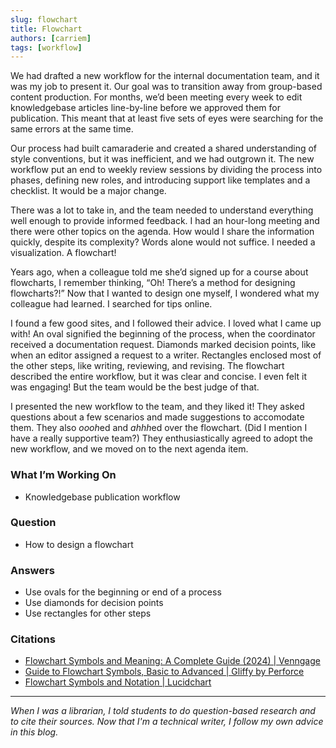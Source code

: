 ```yaml
---
slug: flowchart
title: Flowchart
authors: [carriem]
tags: [workflow]
---
```


We had drafted a new workflow for the internal documentation team, and it was my job to present it. Our goal was to transition away from group-based content production. For months, we’d been meeting every week to edit knowledgebase articles line-by-line before we approved them for publication. This meant that at least five sets of eyes were searching for the same errors at the same time.

Our process had built camaraderie and created a shared understanding of style conventions, but it was inefficient, and we had outgrown it. The new workflow put an end to weekly review sessions by dividing the process into phases, defining new roles, and introducing support like templates and a checklist. It would be a major change.

There was a lot to take in, and the team needed to understand everything well enough to provide informed feedback. I had an hour-long meeting and there were other topics on the agenda. How would I share the information quickly, despite its complexity? Words alone would not suffice. I needed a visualization. A flowchart!

Years ago, when a colleague told me she’d signed up for a course about flowcharts, I remember thinking, “Oh! There’s a method for designing flowcharts?!” Now that I wanted to design one myself, I wondered what my colleague had learned. I searched for tips online.

I found a few good sites, and I followed their advice. I loved what I came up with! An oval signified the beginning of the process, when the coordinator received a documentation request. Diamonds marked decision points, like when an editor assigned a request to a writer. Rectangles enclosed most of the other steps, like writing, reviewing, and revising. The flowchart described the entire workflow, but it was clear and concise. I even felt it was  engaging! But the team would be the best judge of that.

I presented the new workflow to the team, and they liked it! They asked questions about a few scenarios and made suggestions to accomodate them. They also *oooh*ed and *ahhh*ed over the flowchart. (Did I mention I have a really supportive team?) They enthusiastically agreed to adopt the new workflow, and we moved on to the next agenda item.

### What I’m Working On

* Knowledgebase publication workflow

### Question

* How to design a flowchart

### Answers

* Use ovals for the beginning or end of a process
* Use diamonds for decision points
* Use rectangles for other steps

### Citations

* [Flowchart Symbols and Meaning: A Complete Guide (2024) | Venngage](https://venngage.com/blog/flowchart-symbols/)
* [Guide to Flowchart Symbols, Basic to Advanced | Gliffy by Perforce](https://www.gliffy.com/blog/guide-to-flowchart-symbols)
* [Flowchart Symbols and Notation | Lucidchart](https://www.lucidchart.com/pages/flowchart-symbols-meaning-explained)

___

*When I was a librarian, I told students to do question-based research and to cite their sources. Now that I'm a technical writer, I follow my own advice in this blog.*
